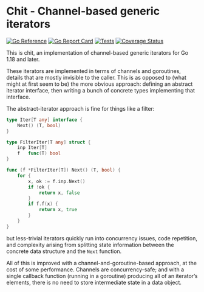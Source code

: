 # Chit - Channel-based generic iterators

[![Go Reference](https://pkg.go.dev/badge/github.com/bobg/chit.svg)](https://pkg.go.dev/github.com/bobg/chit)
[![Go Report Card](https://goreportcard.com/badge/github.com/bobg/chit)](https://goreportcard.com/report/github.com/bobg/chit)
[![Tests](https://github.com/bobg/chit/actions/workflows/go.yml/badge.svg)](https://github.com/bobg/chit/actions/workflows/go.yml)
[![Coverage Status](https://coveralls.io/repos/github/bobg/chit/badge.svg?branch=master)](https://coveralls.io/github/bobg/chit?branch=master)

This is chit,
an implementation of channel-based generic iterators for Go 1.18 and later.

These iterators are implemented in terms of channels and goroutines,
details that are mostly invisible to the caller.
This is as opposed to
(what might at first seem to be)
the more obvious approach:
defining an abstract iterator interface,
then writing a bunch of concrete types implementing that interface.

The abstract-iterator approach is fine for things like a filter:

```go
type Iter[T any] interface {
	Next() (T, bool)
}

type FilterIter[T any] struct {
	inp Iter[T]
	f   func(T) bool
}

func (f *FilterIter[T]) Next() (T, bool) {
	for {
		x, ok := f.inp.Next()
		if !ok {
			return x, false
		}
		if f.f(x) {
			return x, true
		}
	}
}
```

but less-trivial iterators quickly run into concurrency issues,
code repetition,
and complexity arising from splitting state information between the concrete data structure and the `Next` function.

All of this is improved with a channel-and-goroutine-based approach,
at the cost of some performance.
Channels are concurrency-safe;
and with a single callback function
(running in a goroutine)
producing all of an iterator’s elements,
there is no need to store intermediate state in a data object.
